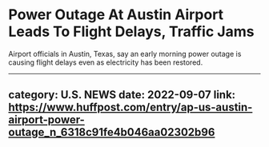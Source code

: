 # Power Outage At Austin Airport Leads To Flight Delays, Traffic Jams

Airport officials in Austin, Texas, say an early morning power outage is causing flight delays even as electricity has been restored.

---
category: U.S. NEWS
date: 2022-09-07
link: https://www.huffpost.com/entry/ap-us-austin-airport-power-outage_n_6318c91fe4b046aa02302b96
---
